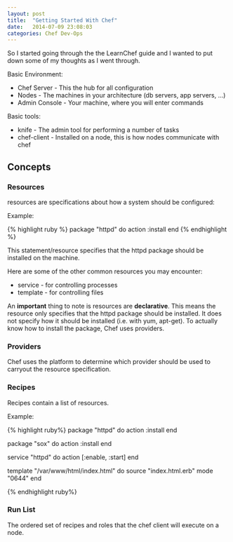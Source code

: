 ```yaml
---
layout: post
title:  "Getting Started With Chef"
date:   2014-07-09 23:08:03
categories: Chef Dev-Ops
---
```



So I started going through the the LearnChef guide and I wanted to put down some of my thoughts as I went through.

Basic Environment:

* Chef Server - This the hub for all configuration
* Nodes - The machines in your architecture (db servers, app servers, ...)
* Admin Console - Your machine, where you will enter commands


Basic tools:

* knife - The admin tool for performing a number of tasks
* chef-client - Installed on a node, this is how nodes communicate with chef


## Concepts

### Resources
resources are specifications about how a system should be configured:

Example:

{% highlight ruby %}
package "httpd" do
  action :install
end
{% endhighlight %}

This statement/resource specifies that the httpd package should be installed on the machine.

Here are some of the other common resources you may encounter:

* service - for controlling processes
* template - for controlling files

An **important** thing to note is resources
are **declarative**. This means the resource only specifies that the
httpd package should be installed. It does not specify how it should
be installed (i.e. with yum, apt-get). To actually know how to install
the package, Chef uses providers.

### Providers

Chef uses the platform to determine which provider should be used to
carryout the resource specification.


### Recipes
Recipes contain a list of resources.

Example:


{% highlight ruby%}
package "httpd" do
  action :install
end

package "sox" do
  action :install
end

service "httpd" do
  action [:enable, :start]
end

template "/var/www/html/index.html" do
  source "index.html.erb"
  mode "0644"
end

{% endhighlight ruby%}

### Run List
The ordered set of recipes and roles that the chef client will execute on a node.


